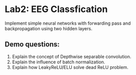 # Lab2: EEG Classfication
Implement simple neural networks with forwarding pass and backpropagation using two hidden layers.

## Demo questions:
1. Explain the concept of Depthwise separable convolution. 
2. Explain the influence of batch normalization.  
3. Explain how LeakyReLU/ELU solve dead ReLU problem.  